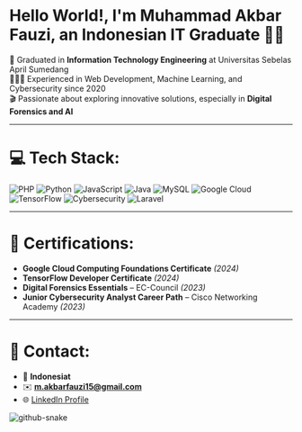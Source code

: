 # Hello World!, I'm Muhammad Akbar Fauzi, an Indonesian IT Graduate 👋🏼

🛜 Graduated in **Information Technology Engineering** at Universitas Sebelas April Sumedang<br>👨🏼‍💻 Experienced in Web Development, Machine Learning, and Cybersecurity since 2020<br>🎬 Passionate about exploring innovative solutions, especially in **Digital Forensics and AI**

---

# 💻 Tech Stack:
![PHP](https://img.shields.io/badge/php-%23777BB4.svg?style=for-the-badge&logo=php&logoColor=white) 
![Python](https://img.shields.io/badge/python-%233776AB.svg?style=for-the-badge&logo=python&logoColor=white) 
![JavaScript](https://img.shields.io/badge/javascript-%23F7DF1E.svg?style=for-the-badge&logo=javascript&logoColor=black) 
![Java](https://img.shields.io/badge/java-%23ED8B00.svg?style=for-the-badge&logo=openjdk&logoColor=white) 
![MySQL](https://img.shields.io/badge/mysql-%234479A1.svg?style=for-the-badge&logo=mysql&logoColor=white) 
![Google Cloud](https://img.shields.io/badge/google-cloud-%234285F4.svg?style=for-the-badge&logo=google-cloud&logoColor=white) 
![TensorFlow](https://img.shields.io/badge/tensorflow-%23FF6F00.svg?style=for-the-badge&logo=tensorflow&logoColor=white) 
![Cybersecurity](https://img.shields.io/badge/cybersecurity-%230072C6.svg?style=for-the-badge&logo=cybersecurity&logoColor=white) 
![Laravel](https://img.shields.io/badge/laravel-%23FF2D20.svg?style=for-the-badge&logo=laravel&logoColor=white)

---

# 📜 Certifications:
- **Google Cloud Computing Foundations Certificate** *(2024)*  
- **TensorFlow Developer Certificate** *(2024)*  
- **Digital Forensics Essentials** – EC-Council *(2023)*  
- **Junior Cybersecurity Analyst Career Path** – Cisco Networking Academy *(2023)*  

---

# 📧 Contact:
- 📍 **Indonesiat**  
- ✉️ **m.akbarfauzi15@gmail.com**  
- 🌐 [LinkedIn Profile](http://www.linkedin.com/in/muhammad-akbar-fauzi)

<picture>
  <source media="(prefers-color-scheme: dark)" srcset="https://raw.githubusercontent.com/tobiasmeyhoefer/tobiasmeyhoefer/output/github-snake-dark.svg" />
  <source media="(prefers-color-scheme: light)" srcset="https://raw.githubusercontent.com/tobiasmeyhoefer/tobiasmeyhoefer/output/github-snake.svg" />
  <img alt="github-snake" src="https://raw.githubusercontent.com/tobiasmeyhoefer/tobiasmeyhoefer/output/github-snake.svg" />
</picture>

